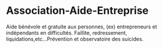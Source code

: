 # Association-Aide-Entreprise
Aide bénévole et gratuite aux personnes, (ex) entrepreneurs et indépendants en difficultés. Faillite, redressement, liquidations,etc...Prévention et observatoire des suicides.
